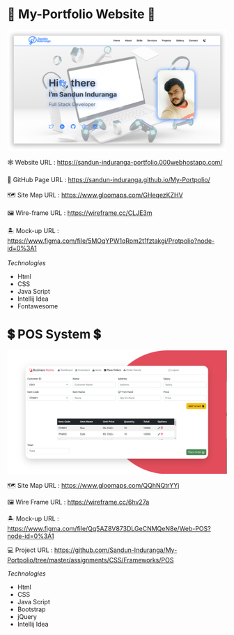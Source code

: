 # 🧔 My-Portfolio Website 🧔

![Image](assets/images/readme-home.png)

🕸 Website URL : https://sandun-induranga-portfolio.000webhostapp.com/
<br>
<br>
🎯 GitHub Page URL : https://sandun-induranga.github.io/My-Portpolio/
<br>
<br>
🗺 Site Map URL : https://www.gloomaps.com/GHeqezKZHV
<br>
<br>
🖼 Wire-frame URL : https://wireframe.cc/CLJE3m
<br>
<br>
🏝 Mock-up URL : https://www.figma.com/file/5MOqYPW1qRom2t1fztakgi/Protpolio?node-id=0%3A1
<br>
<br>
*Technologies*
* Html
* CSS
* Java Script
* Intellij Idea
* Fontawesome

# 💲 POS System 💲

![img_2.png](assets/images/img_2.png)

🗺 Site Map URL : https://www.gloomaps.com/QQhNQtrYYj

🖼 Wire Frame URL : https://wireframe.cc/6hv27a

🏝 Mock-up URL : https://www.figma.com/file/Qq5AZ8V873DLGeCNMQeN8e/Web-POS?node-id=0%3A1

💻 Project URL : https://github.com/Sandun-Induranga/My-Portpolio/tree/master/assignments/CSS/Frameworks/POS

*Technologies*
* Html
* CSS
* Java Script
* Bootstrap
* jQuery
* Intellij Idea
